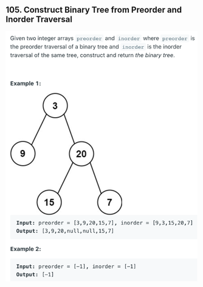 ## 105. Construct Binary Tree from Preorder and Inorder Traversal
![](img/2021-08-22-23-19-16.png)

